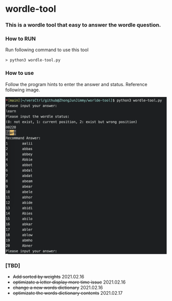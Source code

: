 # wordle-tool
### This is a wordle tool that easy to answer the wordle question.

### How to RUN
Run following command to use this tool

`> python3 wordle-tool.py`

### How to use
Follow the program hints to enter the answer and status. Reference following image.

![image](https://github.com/ZhongJunJimmy/wordle-tool/blob/main/command.png?raw=true)


### [TBD] 

- ~~Add sorted by weights~~ 2021.02.16
- ~~optimizate a letter display more time issue~~ 2021.02.16
- ~~change a new words dictionary~~ 2021.02.16
- ~~optimizate the words dictionary contents~~ 2021.02.17
